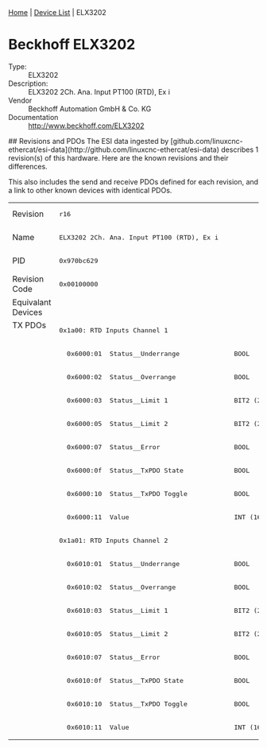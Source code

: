 <div class="nav"><a href="/esi-data">Home</a> | <a href="/esi-data/devices">Device List</a> | ELX3202</div>

#  Beckhoff ELX3202

<dl>
  <dt>Type:</dt><dd>ELX3202</dd>
  <dt>Description:</dt><dd>ELX3202 2Ch. Ana. Input PT100 (RTD), Ex i</dd>
  <dt>Vendor</dt><dd>Beckhoff Automation GmbH & Co. KG</dd>
  <dt>Documentation</dt><dd><a href="http://www.beckhoff.com/ELX3202">http://www.beckhoff.com/ELX3202</a></dd>
</dl>
## Revisions and PDOs
The ESI data ingested by [github.com/linuxcnc-ethercat/esi-data](http://github.com/linuxcnc-ethercat/esi-data) describes 1 revision(s) of this hardware.  Here are the known revisions and their differences.

This also includes the send and receive PDOs defined for each revision, and a link to other known devices with identical PDOs.

<table>
<tr >
<td class="first">Revision</td>
<td ><pre>r16</pre></td>
</tr>
<tr >
<td class="first">Name</td>
<td ><pre>ELX3202 2Ch. Ana. Input PT100 (RTD), Ex i</pre></td>
</tr>
<tr >
<td class="first">PID</td>
<td ><pre>0x970bc629</pre></td>
</tr>
<tr >
<td class="first">Revision Code</td>
<td ><pre>0x00100000</pre></td>
</tr>
<tr >
<td class="first">Equivalant Devices</td>
<td ></td>
</tr>
<tr class="txpdo pdosection">
<td class="first" rowspan=18 valign=top>TX PDOs</td>
<td><pre>0x1a00: RTD Inputs Channel 1</pre></td>
<td></td>
</tr>
<tr class="txpdo">
<td ><pre>  0x6000:01  Status__Underrange              BOOL</pre></td>
</tr>
<tr class="txpdo">
<td ><pre>  0x6000:02  Status__Overrange               BOOL</pre></td>
</tr>
<tr class="txpdo">
<td ><pre>  0x6000:03  Status__Limit 1                 BIT2 (2 bits)</pre></td>
</tr>
<tr class="txpdo">
<td ><pre>  0x6000:05  Status__Limit 2                 BIT2 (2 bits)</pre></td>
</tr>
<tr class="txpdo">
<td ><pre>  0x6000:07  Status__Error                   BOOL</pre></td>
</tr>
<tr class="txpdo">
<td ><pre>  0x6000:0f  Status__TxPDO State             BOOL</pre></td>
</tr>
<tr class="txpdo">
<td ><pre>  0x6000:10  Status__TxPDO Toggle            BOOL</pre></td>
</tr>
<tr class="txpdo">
<td ><pre>  0x6000:11  Value                           INT (16 bits)</pre></td>
</tr>
<tr class="txpdo pdosection">
<td ><pre>0x1a01: RTD Inputs Channel 2</pre></td>
</tr>
<tr class="txpdo">
<td ><pre>  0x6010:01  Status__Underrange              BOOL</pre></td>
</tr>
<tr class="txpdo">
<td ><pre>  0x6010:02  Status__Overrange               BOOL</pre></td>
</tr>
<tr class="txpdo">
<td ><pre>  0x6010:03  Status__Limit 1                 BIT2 (2 bits)</pre></td>
</tr>
<tr class="txpdo">
<td ><pre>  0x6010:05  Status__Limit 2                 BIT2 (2 bits)</pre></td>
</tr>
<tr class="txpdo">
<td ><pre>  0x6010:07  Status__Error                   BOOL</pre></td>
</tr>
<tr class="txpdo">
<td ><pre>  0x6010:0f  Status__TxPDO State             BOOL</pre></td>
</tr>
<tr class="txpdo">
<td ><pre>  0x6010:10  Status__TxPDO Toggle            BOOL</pre></td>
</tr>
<tr class="txpdo">
<td ><pre>  0x6010:11  Value                           INT (16 bits)</pre></td>
</tr>
</table>
